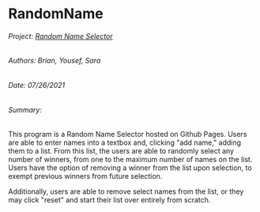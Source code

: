 # RandomName

###### Project:        [Random Name Selector](https://brianzhamilton.github.io/NameRandomizer/)
###### Authors:        Brian, Yousef, Sara
###### Date:           07/26/2021
###### Summary:        

This program is a Random Name Selector hosted on Github Pages. Users are able to enter names into a textbox and, clicking "add name," adding them to a list. From this list, the users are able to randomly select any number of winners, from one to the maximum number of names on the list. Users have the option of removing a winner from the list upon selection, to exempt previous winners from future selection.

Additionally, users are able to remove select names from the list, or they may click "reset" and start their list over entirely from scratch.
